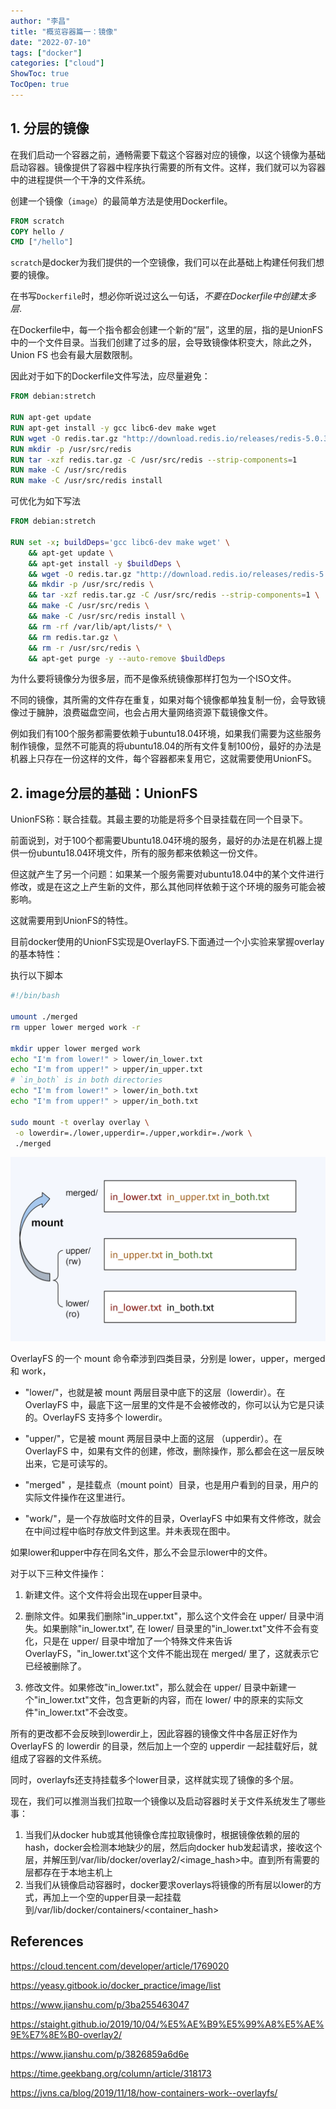 ```yaml
---
author: "李昌"
title: "概览容器篇一：镜像"
date: "2022-07-10"
tags: ["docker"]
categories: ["cloud"]
ShowToc: true
TocOpen: true
---
```


## 1. 分层的镜像

在我们启动一个容器之前，通畅需要下载这个容器对应的镜像，以这个镜像为基础启动容器。镜像提供了容器中程序执行需要的所有文件。这样，我们就可以为容器中的进程提供一个干净的文件系统。

创建一个镜像（`image`）的最简单方法是使用Dockerfile。

```dockerfile
FROM scratch
COPY hello /
CMD ["/hello"]
```

`scratch`是docker为我们提供的一个空镜像，我们可以在此基础上构建任何我们想要的镜像。

在书写`Dockerfile`时，想必你听说过这么一句话，*不要在Dockerfile中创建太多层*.

在Dockerfile中，每一个指令都会创建一个新的“层”，这里的层，指的是UnionFS中的一个文件目录。当我们创建了过多的层，会导致镜像体积变大，除此之外，Union FS 也会有最大层数限制。

因此对于如下的Dockerfile文件写法，应尽量避免：
```dockerfile
FROM debian:stretch

RUN apt-get update
RUN apt-get install -y gcc libc6-dev make wget
RUN wget -O redis.tar.gz "http://download.redis.io/releases/redis-5.0.3.tar.gz"
RUN mkdir -p /usr/src/redis
RUN tar -xzf redis.tar.gz -C /usr/src/redis --strip-components=1
RUN make -C /usr/src/redis
RUN make -C /usr/src/redis install
```

可优化为如下写法
```dockerfile
FROM debian:stretch

RUN set -x; buildDeps='gcc libc6-dev make wget' \
    && apt-get update \
    && apt-get install -y $buildDeps \
    && wget -O redis.tar.gz "http://download.redis.io/releases/redis-5.0.3.tar.gz" \
    && mkdir -p /usr/src/redis \
    && tar -xzf redis.tar.gz -C /usr/src/redis --strip-components=1 \
    && make -C /usr/src/redis \
    && make -C /usr/src/redis install \
    && rm -rf /var/lib/apt/lists/* \
    && rm redis.tar.gz \
    && rm -r /usr/src/redis \
    && apt-get purge -y --auto-remove $buildDeps
```

为什么要将镜像分为很多层，而不是像系统镜像那样打包为一个ISO文件。

不同的镜像，其所需的文件存在重复，如果对每个镜像都单独复制一份，会导致镜像过于臃肿，浪费磁盘空间，也会占用大量网络资源下载镜像文件。

例如我们有100个服务都需要依赖于ubuntu18.04环境，如果我们需要为这些服务制作镜像，显然不可能真的将ubuntu18.04的所有文件复制100份，最好的办法是机器上只存在一份这样的文件，每个容器都来复用它，这就需要使用UnionFS。

## 2. image分层的基础：UnionFS

UnionFS称：联合挂载。其最主要的功能是将多个目录挂载在同一个目录下。

前面说到，对于100个都需要Ubuntu18.04环境的服务，最好的办法是在机器上提供一份ubuntu18.04环境文件，所有的服务都来依赖这一份文件。

但这就产生了另一个问题：如果某一个服务需要对ubuntu18.04中的某个文件进行修改，或是在这之上产生新的文件，那么其他同样依赖于这个环境的服务可能会被影响。

这就需要用到UnionFS的特性。

目前docker使用的UnionFS实现是OverlayFS.下面通过一个小实验来掌握overlay的基本特性：

执行以下脚本

```sh
#!/bin/bash

umount ./merged
rm upper lower merged work -r

mkdir upper lower merged work
echo "I'm from lower!" > lower/in_lower.txt
echo "I'm from upper!" > upper/in_upper.txt
# `in_both` is in both directories
echo "I'm from lower!" > lower/in_both.txt
echo "I'm from upper!" > upper/in_both.txt

sudo mount -t overlay overlay \
 -o lowerdir=./lower,upperdir=./upper,workdir=./work \
 ./merged
```

![20220710170306](https://raw.githubusercontent.com/lich-Img/blogImg/master/img/20220710170306.png)

OverlayFS 的一个 mount 命令牵涉到四类目录，分别是 lower，upper，merged 和 work，

- "lower/"，也就是被 mount 两层目录中底下的这层（lowerdir）。在 OverlayFS 中，最底下这一层里的文件是不会被修改的，你可以认为它是只读的。OverlayFS 支持多个 lowerdir。

- "upper/"，它是被 mount 两层目录中上面的这层 （upperdir）。在 OverlayFS 中，如果有文件的创建，修改，删除操作，那么都会在这一层反映出来，它是可读写的。

- "merged" ，是挂载点（mount point）目录，也是用户看到的目录，用户的实际文件操作在这里进行。

- "work/"，是一个存放临时文件的目录，OverlayFS 中如果有文件修改，就会在中间过程中临时存放文件到这里。并未表现在图中。

如果lower和upper中存在同名文件，那么不会显示lower中的文件。

对于以下三种文件操作：

1. 新建文件。这个文件将会出现在upper目录中。

2. 删除文件。如果我们删除"in_upper.txt"，那么这个文件会在 upper/ 目录中消失。如果删除"in_lower.txt", 在 lower/ 目录里的"in_lower.txt"文件不会有变化，只是在 upper/ 目录中增加了一个特殊文件来告诉 OverlayFS，"in_lower.txt'这个文件不能出现在 merged/ 里了，这就表示它已经被删除了。

3. 修改文件。如果修改"in_lower.txt"，那么就会在 upper/ 目录中新建一个"in_lower.txt"文件，包含更新的内容，而在 lower/ 中的原来的实际文件"in_lower.txt"不会改变。

所有的更改都不会反映到lowerdir上，因此容器的镜像文件中各层正好作为 OverlayFS 的 lowerdir 的目录，然后加上一个空的 upperdir 一起挂载好后，就组成了容器的文件系统。

同时，overlayfs还支持挂载多个lower目录，这样就实现了镜像的多个层。

现在，我们可以推测当我们拉取一个镜像以及启动容器时关于文件系统发生了哪些事：
1. 当我们从docker hub或其他镜像仓库拉取镜像时，根据镜像依赖的层的hash，docker会检测本地缺少的层，然后向docker hub发起请求，接收这个层，并解压到/var/lib/docker/overlay2/<image_hash>中。直到所有需要的层都存在于本地主机上
2. 当我们从镜像启动容器时，docker要求overlays将镜像的所有层以lower的方式，再加上一个空的upper目录一起挂载到/var/lib/docker/containers/<container_hash>



## References

https://cloud.tencent.com/developer/article/1769020

https://yeasy.gitbook.io/docker_practice/image/list

https://www.jianshu.com/p/3ba255463047

https://staight.github.io/2019/10/04/%E5%AE%B9%E5%99%A8%E5%AE%9E%E7%8E%B0-overlay2/

https://www.jianshu.com/p/3826859a6d6e

https://time.geekbang.org/column/article/318173

https://jvns.ca/blog/2019/11/18/how-containers-work--overlayfs/